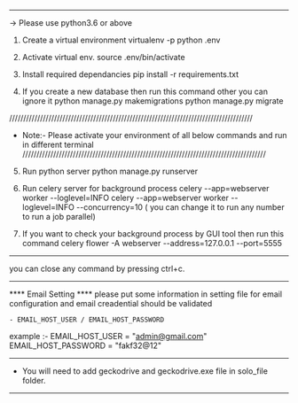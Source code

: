 -------------------------------------------------------------
-> Please use python3.6 or above

1) Create a virtual environment
	virtualenv -p python .env

2) Activate virtual env.
	source .env/bin/activate

3) Install required dependancies
	pip install -r requirements.txt

4) If you create a new database then run this command other you can ignore it
	python manage.py makemigrations
	python manage.py migrate

///////////////////////////////////////////////////////////////////////////////////////
* Note:- Please activate your environment of all below commands and run in different terminal
///////////////////////////////////////////////////////////////////////////////////////

5) Run python server
	python manage.py runserver

6) Run celery server for background process
	celery --app=webserver worker --loglevel=INFO
	celery --app=webserver worker --loglevel=INFO --concurrency=10 ( you can change it to  run any number to run a job parallel)

7) If you want to check your background process by GUI tool
   then run this command
   celery flower -A webserver --address=127.0.0.1 --port=5555

*******************************************************************************
you can close any command by pressing ctrl+c.
*******************************************************************************

**** Email Setting ****
please put some information in setting file for email configuration and email creadential should be validated

	- EMAIL_HOST_USER / EMAIL_HOST_PASSWORD

example :-
	EMAIL_HOST_USER = "admin@gmail.com"
	EMAIL_HOST_PASSWORD = "fakf32@12"


------------------------------------------------------------------------------------
* You will need to add geckodrive and geckodrive.exe file in solo_file folder.
------------------------------------------------------------------------------------